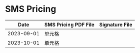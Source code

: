 # SMS Pricing 

|  Date   | SMS Pricing PDF File  | Signature File  | 
|  ----  | ----  | ----  |
| 2023-09-01  | 单元格 |
| 2023-10-01  | 单元格 |
